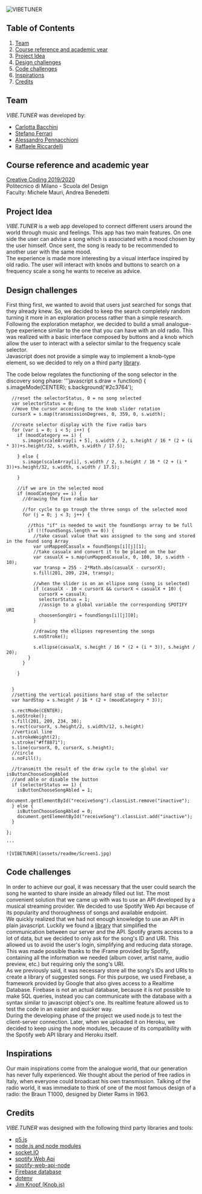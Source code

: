 ![VIBETUNER](assets/readme/vibetuner.gif)

## Table of Contents
1. [Team](#team)
2. [Course reference and academic year](#Course_reference_and_academic_year)
3. [Project Idea](#project-idea)
4. [Design challenges](#Design_challenges)
5. [Code challenges](#Code_challenges)
6. [Inspirations](#Inspirations/References)
7. [Credits](#Credits)

## Team
*VIBE.TUNER* was developed by:
+ [Carlotta Bacchini](https://github.com/carlottabacchini)
+ [Stefano Ferrari](https://github.com/Stefano-Ferrari)
+ [Alessandro Pennacchioni](https://github.com/pennacch)
+ [Raffaele Riccardelli](https://github.com/Raffo98)

## Course reference and academic year
[Creative Coding 2019/2020](https://drawwithcode.github.io/2019/) <br>
Politecnico di Milano - Scuola del Design <br>
Faculty: Michele Mauri, Andrea Benedetti

## Project Idea
*VIBE.TUNER* is a web app developed to connect different users around the world through music and feelings. This app has two main features. On one side the user can advise a song which is associated with a mood chosen by the user himself. Once sent, the song is ready to be recommended to another user with the same mood. <br>
The experience is made more interesting by a visual interface inspired by old radio. The user will interact with knobs and buttons to search on a frequency scale a song he wants to receive as advice.

## Design challenges
First thing first, we wanted to avoid that users just searched for songs that they already knew. So, we decided to keep the search completely random turning it more in an exploration process rather than a simple research. Following the exploration metaphor, we decided to build a small analogue-type experience similar to the one that you can have with an old radio. This was realized with a basic interface composed by buttons and a knob which allow the user to interact with a selector similar to the frequency scale selector. <br>
Javascript does not provide a simple way to implement a knob-type element, so we decided to rely on a third party [library](https://github.com/eskimoblood/jim-knopf).

The code below regolates the functioning of the song selector in the discovery song phase:
    '''javascript
    s.draw = function() {
      s.imageMode(CENTER);
      s.background('#2c3764');

      //reset the selectorStatus, 0 = no song selected
      var selectorStatus = 0;
      //move the cursor according to the knob slider rotation
      cursorX = s.map(transmissionDegrees, 0, 359, 0, s.width);

      //create selector display with the five radio bars
      for (var i = 0; i < 5; i++) {
        if (moodCategory == i) {
          s.image(scaleArray[i + 5], s.width / 2, s.height / 16 * (2 + (i * 3))+s.height/32, s.width, s.width / 17.5);

        } else {
          s.image(scaleArray[i], s.width / 2, s.height / 16 * (2 + (i * 3))+s.height/32, s.width, s.width / 17.5);

        }

        //if we are in the selected mood
        if (moodCategory == i) {
          //drawing the five radio bar

          //for cycle to go trough the three songs of the selected mood
          for (j = 0; j < 3; j++) {

            //this "if" is needed to wait the foundSongs array to be full
            if (!(foundSongs.length == 0)) {
              //take casual value that was assigned to the song and stored in the found song Array
              var unMappedCasualx = foundSongs[i][j][1];
              //take casualx and convert it to be placed on the bar
              var casualX = s.map(unMappedCasualx, 0, 100, 10, s.width - 10);
              var transp = 255 - 2*Math.abs(casualX - cursorX);
              s.fill(201, 209, 234, transp);

              //when the slider is on an ellipse song (song is selected)
              if (casualX - 10 < cursorX && cursorX < casualX + 10) {
                cursorX = casualX;
                selectorStatus = 1;
                //assign to a global variable the corresponding SPOTIFY URI
                choosenSongUri = foundSongs[i][j][0];
              }

              //drawing the ellipses representing the songs
              s.noStroke();

              s.ellipse(casualX, s.height / 16 * (2 + (i * 3)), s.height / 20);
            }
          }

        }


      }
      //setting the vertical positions hard stop of the selector
      var hardStop = s.height / 16 * (2 + (moodCategory * 3));

      s.rectMode(CENTER);
      s.noStroke();
      s.fill(201, 209, 234, 30);
      s.rect(cursorX, s.height/2, s.width/12, s.height)
      //vertical line
      s.strokeWeight(2);
      s.stroke("#ff8871");
      s.line(cursorX, 0, cursorX, s.height);
      //circle
      s.noFill();

      //transmitt the result of the draw cycle to the global var isButtonChooseSongAbled
      //and able or disable the button
      if (selectorStatus == 1) {
        isButtonChooseSongAbled = 1;
        document.getElementById("receiveSong").classList.remove("inactive");
      } else {
        isButtonChooseSongAbled = 0;
        document.getElementById("receiveSong").classList.add("inactive");
      }

    };

    '''

    ![VIBETUNER](assets/readme/Screen1.jpg)

## Code challenges
In order to achieve our goal, it was necessary that the user could search the song he wanted to share inside an already filled out list. The most convenient solution that we came up with was to use an API developed by a musical streaming provider. We decided to use Spotify Web Api because of its popularity and thoroughness of songs and available endpoint. <br>
We quickly realized that we had not enough knowledge to use an API in plain javascript. Luckily we found a [library](https://github.com/thelinmichael/spotify-web-api-node) that simplified the communication between our server and the API. Spotify grants access to a lot of data, but we decided to only ask for the song's ID and URI. This allowed us to avoid the user's login, simplifying and reducing data storage.
This was made possible thanks to the iFrame provided by Spotify, containing all the information we needed (album cover, artist name, audio preview, etc.) but requiring only the song's URI. <br>
As we previously said, it was necessary store all the song's IDs and URIs to create a library of suggested songs. For this purpose, we used Firebase, a framework provided by Google that also gives access to a Realtime Database. Firebase is not an actual database, because it is not possible to make SQL queries, instead you can communicate with the database with a syntax similar to javascript object's one. Its realtime feature allowed us to test the code in an easier and quicker way. <br>
During the developing phase of the project we used node.js to test the client-server connection. Later, when we uploaded it on Heroku, we decided to keep using the node modules, because of its compatibility with the Spotify web API library and Heroku itself.

## Inspirations
Our main inspirations come from the analogue world, that our generation has never fully experienced. We thought about the period of free radios in Italy, when everyone could broadcast his own transmission. Talking of the radio world, it was immediate to think of one of the most famous design of a radio: the Braun T1000, designed by Dieter Rams in 1963.

## Credits
*VIBE.TUNER* was designed with the following third party libraries and tools:
+ [p5.js](https://p5js.org/)
+ [node.js and node modules](https://nodejs.org/it/)
+ [socket.IO](https://socket.io/)
+ [spotify Web Api](https://developer.spotify.com/documentation/web-api/)
+ [spotify-web-api-node](https://github.com/thelinmichael/spotify-web-api-node)
+ [Firebase database](https://firebase.google.com/docs/database)
+ [dotenv](https://github.com/motdotla/dotenv)
+ [Jim Knopf (Knob.js)](https://github.com/eskimoblood/jim-knopf)
